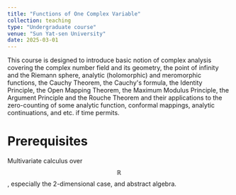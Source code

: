 ```yaml
---
title: "Functions of One Complex Variable"
collection: teaching
type: "Undergraduate course"
venue: "Sun Yat-sen University"
date: 2025-03-01
---
```


This course is designed to introduce basic notion of complex analysis covering the complex number field and its geometry, the point of infinity and the Riemann sphere, analytic (holomorphic) and meromorphic functions, the Cauchy Theorem, the Cauchy's formula, the Identity Principle, the Open Mapping Theorem, the Maximum Modulus Principle, the Argument Principle and the Rouche Theorem and their applications to the zero-counting of some analytic function, conformal mappings, analytic continuations, and etc. if time permits.

Prerequisites
===
Multivariate calculus over $$\mathbb{R}$$, especially the 2-dimensional case, and abstract algebra.
